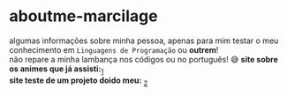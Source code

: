 # aboutme-marcilage
algumas informações sobre minha pessoa, apenas para mim testar o meu conhecimento em `Linguagens de Programação` ou **outrem**!<br>
não repare a minha lambança nos códigos ou no português! 😅
 **site sobre os animes que já assisti:**<sub>[1](https://marcilage.github.io/aboutme-marcilage/my-animes-watching-list/all-animes_db.html)</sub></br>
 **site teste de um projeto doido meu:** <sub>[2](https://marcilage.github.io/aboutme-marcilage/projeto-de-testes-de-atomos-novos/comprimentos-de-onda-e-cores/comprimento-de-onda-em-hex-cor.html)</sub>